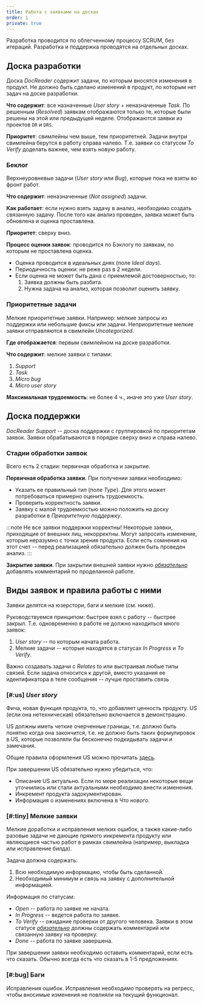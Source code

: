 ```yaml
---
title: Работа с заявками на досках
order: 1
private: true
---
```


Разработка проводится по облегченному процессу SCRUM, без итераций. Разработка и поддержка проводятся на отдельных досках. 

## Доска разработки
Доска *DocReader* cодержит задачи, по которым вносятся изменения в продукт. Не должно быть сделано изменений в продукт, по которым нет задач на доске разработки. 

**Что содержит**: все назначенные *User story* + неназначенные *Task*. По решенным (*Resolved*) заявкам отображаются только те, которые были решены на этой или предыдущей неделе. Отображаются заявки из проектов `DR` и `DRS`.

**Приоритет**: свимлейны чем выше, тем приоритетней. Задачи внутри свимлейна берутся в работу справа налево. Т.е. заявки со статусом *To Verify* доделать важнее, чем взять новую работу.

### Беклог
Верхнеуровневые задачи (*User story* или *Bug*), которые пока не взяты во фронт работ.

**Что содержит**: неназначенные (*Not assigned*) задачи.

**Как работает**: если нужно взять задачу в анализ, необходимо создать связанную задачу. После того как анализ проведен, заявка может быть обновлена и оценка проставлена.

**Приоритет**: сверху вниз.

**Процесс оценки заявок**: проводится по Бэклогу по заявкам, по которым не проставлена оценка.
- Оценка проводится в идеальных днях (поле *Ideal days*). 
- Периодичность оценки: не реже раз в 2 недели.
- Если оценка не может быть дана с приемлемой достоверностью, то:
    1. Заявка должны быть разбита.
    2. Нужна задача на анализ, которая позволит оценить заявку.

### Приоритетные задачи 
Мелкие приоритетные заявки. Например: мелкие запросы из поддержки или небольшие фиксы или задачи. Неприоритетные мелкие заявки отправляются в свимлейн *Uncategorized*.

**Где отображается**: первым свимлейном на доске разработки.

**Что содержит**: мелкие заявки с типами: 
1. *Support* 
2. *Task* 
3. *Miсro bug* 
4. *Micro user story*

**Максимальная трудоемкость**: не более 4 ч., иначе это уже *User story*.

## Доска поддержки
*DocReader Support* -- доска поддержки с группировкой по приоритетам заявок. Заявки обрабатываются в порядке сверху вниз и справа налево.

### Стадии обработки заявок
Всего есть 2 стадии: первичная обработка и закрытие.

**Первичная обработка заявки**. При получении заявки необходимо:
- Указать ее правильный тип (поле *Type*). Для этого может потребоваться примерно оценить трудоемкость.
- Проверить корректность заявки.
- Заявку с малой трудоемкостью можно положить на доску разработки в *Приоритетную поддержку*.

:::note Не все заявки поддержки корректны!
Некоторые заявки, приходящие от внешних лиц, некорректны. Могут запросить изменение, которые неразумно с точки зрения продукта. Если есть сомнения на этот счет -- перед реализацией обязательно должен быть проведен анализ.
:::

**Закрытие заявки**. При закрытии внешней заявки нужно *<u>обязательно</u>* добавлять комментарий по проделанной работе.

## Виды заявок и правила работы с ними
Заявки делятся на юзерстори, баги и мелкие (см. ниже).

Руководствуемся принципом: быстрее взял с работу -- быстрее закрыл. Т.е. одновременно в работе не должно находиться много заявок: 
1. *User story* -- по которым начата работа.
2. Мелкие задачи -- которые находятся в статусах *In Progress* и *To Verify*. 

Важно создавать задачи с *Relates to* или выстраивая любые типы связей. Если задача относится к другой, вместо указания ее идентификатора в теле сообщения -- лучше проставить связь

### [#:us] *User story*
Фича, новая функция продукта, то, что добавляет ценность продукту. US (если она нетехническая) обязательно включается в демонстрацию. 

US должны иметь четкие очерченные границы, т.е. должно быть понятно когда она закончится, т.е. не должно быть таких формулировок в US, которые позволяли бы бесконечно подкидывать задачи и замечания.

Общие правила оформления US можно прочитать [здесь](https://docs.ics-it.ru/mdtc-team/dev/userStories).

При завершении US обязательно нужно убедиться, что:
- Описание US актуально. Если по мере реализации некоторые вещи уточнились или стали актуальными необходимо внести изменения.
- Инкремент продукта задокументирован.
- Информация о изменениях включена в *Что нового*.

### [#:tiny] Мелкие заявки
Мелкие доработки и исправления мелких ошибок, а также какие-либо разовые задачи не дающие прямого инкремента продукту или являющиеся частью работ в рамках свимлейна (например, выкладка или исправление билда). 

Задача должна содержать: 
1. Всю необходимую информацию, чтобы быть сделанной.
2. Необходимый минимум и связь на заявку с дополнительной информацией. 

Информация по статусам: 
- *Open* -- работа по заявке не начата.
- *In Progress* -- ведется работа по заявке.
- *To Verify* -- ожидание проверки от другого человека. Заявки в этом статусе *<u>обязательно</u>* должны содержать комментарий или связанную заявку на проверку.
- *Done* -- работа по заявке завершена.

При завершении заявки необходимо оставить комментарий, если есть что сказать. Обычно всегда есть что сказать в 1-5 предложениях. 

### [#:bug] Баги
Исправления ошибок. Исправления необходимо проверять на регресс, чтобы вносимые изменения не повлияли на текущий функционал.




